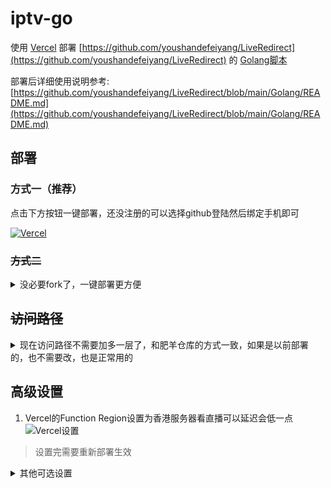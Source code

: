 # iptv-go
使用 [Vercel](https://vercel.com/) 部署 [https://github.com/youshandefeiyang/LiveRedirect](https://github.com/youshandefeiyang/LiveRedirect) 的 [Golang脚本](https://github.com/youshandefeiyang/LiveRedirect/tree/main/Golang/liveurls)

部署后详细使用说明参考: [https://github.com/youshandefeiyang/LiveRedirect/blob/main/Golang/README.md](https://github.com/youshandefeiyang/LiveRedirect/blob/main/Golang/README.md)

## 部署

### 方式一（推荐）

点击下方按钮一键部署，还没注册的可以选择github登陆然后绑定手机即可

[![Vercel](https://vercel.com/button)](https://vercel.com/import/project?template=https://github.com/lucawong/iptv-go)

### ~~方式二~~

<details>
<summary>没必要fork了，一键部署更方便</summary>
1. Fork项目到自己的仓库
2. 在Vercel创建Project并选择`iptv-go`
3. Build&Deploy
4. Enjoy~
</details>

## ~~访问路径~~

<details>
<summary>现在访问路径不需要加多一层了，和肥羊仓库的方式一致，如果是以前部署的，也不需要改，也是正常用的</summary>

### 直播

`https://<你的域名>/live/平台/id`

> 注意路径多了一层`live`

### 一起看

`https://<你的域名>/yqk/xxx.m3u`

> 注意路径多了一层`yqk`

</details>

## 高级设置

 1. Vercel的Function Region设置为香港服务器看直播可以延迟会低一点
 ![Vercel设置](.github/asserts/region.png)
 > 设置完需要重新部署生效

<details>
<summary>其他可选设置</summary>

 1. Vercel分配的子域名访问有困难的话可以自定义域名`CNAME`到[cname-china.vercel-dns.com](cname-china.vercel-dns.com)
 > 非必要步骤且需要有自己的域名

 2. 设置Vercel的环境变量`LIVE_URL`可以替换返回的m3u直播链接，就不用通过请求连接的`url`参数设置了
 > 非必要步骤
 >
 > 例如设置环境变量为: `https://www.baidu.com/live`
 > ![环境变量设置](.github/asserts/env.png)
 > 返回文件的效果
 > ![环境变量设置](.github/asserts/envDemo.png)
 > 
 > 优先级：链接的`url`参数 > 环境变量`LIVE_URL` > 默认域名
</details>
